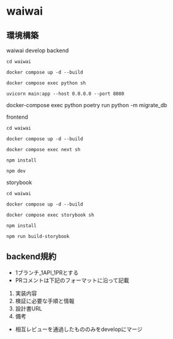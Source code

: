 # waiwai

## 環境構築

waiwai develop
backend

```
cd waiwai

docker compose up -d --build

docker compose exec python sh

uvicorn main:app --host 0.0.0.0 --port 8080
```
docker-compose exec python poetry run python -m migrate_db

frontend
```
cd waiwai

docker compose up -d --build

docker compose exec next sh

npm install

npm dev
```

storybook
```
cd waiwai

docker compose up -d --build

docker compose exec storybook sh

npm install

npm run build-storybook
``````

## backend規約

- 1ブランチ_1API_1PRとする
- PRコメントは下記のフォーマットに沿って記載
1. 実装内容
2. 検証に必要な手順と情報
3. 設計書URL
4. 備考

- 相互レビューを通過したもののみをdevelopにマージ
